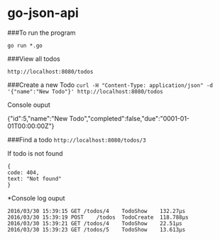 # go-json-api

###To run the program

``go run *.go``

###View all todos

``http://localhost:8080/todos``

###Create a new Todo
``curl -H "Content-Type: application/json" -d '{"name":"New Todo"}' http://localhost:8080/todos``

Console ouput

{"id":5,"name":"New Todo","completed":false,"due":"0001-01-01T00:00:00Z"}

###Find a todo
``http://localhost:8080/todos/3``

If todo is not found

```
{
code: 404,
text: "Not found"
}
```

*Console log ouput
```
2016/03/30 15:39:15 GET	/todos/4	TodoShow	132.27µs
2016/03/30 15:39:19 POST	/todos	TodoCreate	118.788µs
2016/03/30 15:39:21 GET	/todos/4	TodoShow	22.51µs
2016/03/30 15:39:23 GET	/todos/5	TodoShow	13.613µs
```
